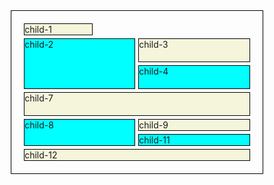 <!DOCTYPE html>
<html lang="en">
  <head>
    <meta charset="UTF-8" />
    <meta name="viewport" content="width=device-width, initial-scale=1.0" />
    <title>Grid</title>
  </head>
  <style>
    * {
      margin: 0;
      padding: 0;
      box-sizing: border-box;
    }
    .parent {
      width: 100%;
      border: 1px solid black;
      display: grid;
      padding: 5%;
      /*first method to provide grid size*/
      /* grid-template-columns: 100px 100px 100px 100px 100px 100px;
      grid-template-rows: 100px 100px 100px; */

      /*second method to provide grid size*/
      /* grid-template-columns: auto auto auto auto auto auto;
      grid-template-rows: auto auto auto; */

      /*third method to provide grid size*/
      /*fr ==  fraction unit*/
      /* grid-template-columns: 1fr 1fr 1fr 1fr 1fr 1fr;
      grid-template-rows: 1fr 1fr 1fr 1fr; */

      /*fourth method to provide grid size*/
      /* grid-template-columns: repeat(6, 1fr);
      grid-template-rows: repeat(4, 1fr); */

      /*when you have different sizes of columns/rows*/
      /* grid-template-columns: 1fr 2fr 0.5fr 1fr 1fr 1fr; */
      grid-template-columns: 60px 1fr auto 0.5fr;
      grid-template-rows: 1fr repeat(3, 2fr) auto 1fr;
      column-gap: 5px;
      row-gap: 5px;

      /* justify-items: center;
      place-items: center; */
    }
    .child {
      border: 1px solid black;
    }

    .child:nth-child(even) {
      background-color: aqua;
    }
    .child:nth-child(odd) {
      background-color: beige;
    }

    .child-1 {
      /* grid-column-start: 1;
      grid-column-end: -1; */
      grid-column: 1/-1;
      grid-row-start: 1;
      grid-row-end: 2;
      background-color: red;
    }

    .child-2 {
      /* justify-self: end;
      place-self: end; */
      grid-column: 1/3;
      grid-row: 2/4;
    }

    .child-3 {
      /* justify-self: end;
      place-self: end; */
      grid-column: 3/5;
      grid-row: 2/3;
    }
    .child-4 {
      /* justify-self: end;
      place-self: end; */
      grid-column: 3/5;
      grid-row: 3/4;
    }

    .child-5 {
      /* justify-self: end;
      place-self: end; */
      grid-column: 1/3;
      grid-row: 4/5;
    }

    .child-6 {
      /* justify-self: end;
      place-self: end; */
      grid-column: 3/5;
      grid-row: 4/5;
    }

    .child-7 {
      /* justify-self: end;
      place-self: end; */
      grid-column: 1 / 5;
      grid-row: 4/5;
    }
    .child-8 {
      grid-column: 1/3;
      grid-row: 5/7;
      background-color: red;
    }

    .child-9 {
      grid-column: 3/5;
      grid-row: 5/6;
    }
    .child-11 {
      grid-column: 3/5;
      grid-row: 6/7;
    }
    .child-12 {
      grid-column: 1/5;
      grid-row: 7/8;
    }

  </style>
  <body>
    <div class="parent">
      <div class="child child-1">child-1</div>
      <div class="child child-2">child-2</div>
      <div class="child child-3">child-3</div>
      <div class="child child-4">child-4</div>
      <div class="child child-5">child-5</div>
      <div class="child child-6">child-6</div>
      <div class="child child-7">child-7</div>
      <div class="child child-8">child-8</div>
      <div class="child child-9">child-9</div>
      <div class="child child-11">child-11</div>
      <div class="child child-12">child-12</div>
    </div>
  </body>
</html>
